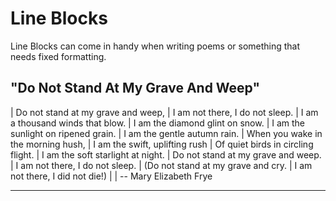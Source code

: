 # Line Blocks

Line Blocks can come in handy when writing poems or something that needs fixed
formatting.

## "Do Not Stand At My Grave And Weep"

<!-- prettier-ignore-start -->
| Do not stand at my grave and weep,
|   I am not there, I do not sleep.
| I am a thousand winds that blow.
|   I am the diamond glint on snow.
| I am the sunlight on ripened grain.
|   I am the gentle autumn rain.
| When you wake in the morning hush,
|   I am the swift, uplifting rush
| Of quiet birds in circling flight.
|   I am the soft starlight at night.
| Do not stand at my grave and weep.
|   I am not there, I do not sleep.
| (Do not stand at my grave and cry.
|   I am not there, I did not die!)
|
| -- Mary Elizabeth Frye
<!-- prettier-ignore-end -->

---
